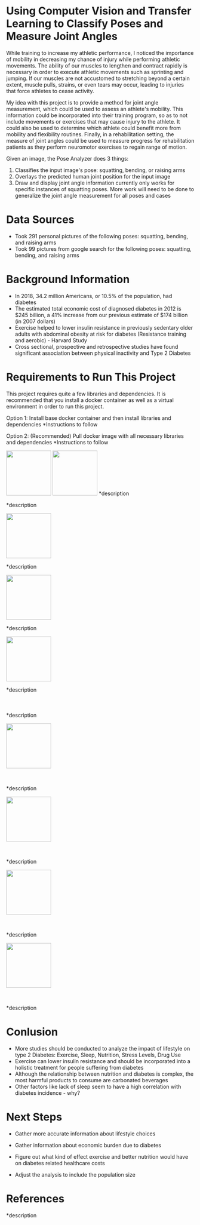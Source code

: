 # Using Computer Vision and Transfer Learning to Classify Poses and Measure Joint Angles
While training to increase my athletic performance, I noticed the importance of mobility in decreasing my chance of injury  while performing athletic movements. The ability of our muscles to lengthen and contract rapidly is necessary in order to execute athletic movements such as sprinting and jumping. If our muscles are not accustomed to stretching beyond a certain extent, muscle pulls, strains, or even tears may occur, leading to injuries that force athletes to cease activity. 

My idea with this project is to provide a method for joint angle measurement, which could be used to assess an athlete's mobility. This information could be incorporated into their training program, so as to not include movements or exercises that may cause injury to the athlete. It could also be used to determine which athlete could benefit more from mobility and flexibility routines. Finally, in a rehabilitation setting, the measure of joint angles could be used to measure progress for rehabilitation patients as they perform neuromotor exercises to regain range of motion.

Given an image, the Pose Analyzer does 3 things:
1. Classifies the input image's pose: squatting, bending, or raising arms
2. Overlays the predicted human joint position for the input image
3. Draw and display joint angle information currently only works for specific instances of squatting poses. More work will need to be done to generalize the joint angle measurement for all poses and cases

# Data Sources

* Took 291 personal pictures of the following poses: squatting, bending, and raising arms
* Took 99 pictures from google search for the following poses: squatting, bending, and raising arms

# Background Information

* In 2018, 34.2 million Americans, or 10.5% of the population, had diabetes
* The estimated total economic cost of diagnosed diabetes in 2012 is $245 billion, a 41% increase from our previous estimate of $174 billion (in 2007 dollars)
* Exercise helped to lower insulin resistance in previously sedentary older adults with abdominal obesity at risk for diabetes (Resistance training and aerobic) - Harvard Study
* Cross sectional, prospective and retrospective studies have found significant association between physical inactivity and Type 2 Diabetes

# Requirements to Run This Project

This project requires quite a few libraries and dependencies. It is recommended that you install a docker container as well as a virtual environment in order to run this project.

Option 1: Install base docker container and then install libraries and dependencies
*Instructions to follow

Option 2: (Recommended) Pull docker image with all necessary libraries and dependencies
*Instructions to follow

<img src="https://github.com/moonbeam5115/JointAngleMeasurement/blob/master/img/pred_result_arm_raise_001.jpg" width="120">
<img src="https://github.com/moonbeam5115/JointAngleMeasurement/blob/master/img/pred_result_arm_raise_002.jpg" width="120">
*description


  
*description   

<img src="https://github.com/moonbeam5115/JointAngleMeasurement/blob/master/img/pred_result_arm_raise_003.jpg" width="120">

*description 

<img src="https://github.com/moonbeam5115/JointAngleMeasurement/blob/master/img/pred_result_bending_001.jpg" width="120">

*description

<img src="https://github.com/moonbeam5115/JointAngleMeasurement/blob/master/img/pred_result_bending_002.jpg" width="120">

*description
&nbsp;  
&nbsp;  
&nbsp;  
&nbsp;  
*description

<img src="https://github.com/moonbeam5115/JointAngleMeasurement/blob/master/img/pred_result_jointAngle_001.jpg" width="120">

&nbsp;
&nbsp;

*description

<img src="https://github.com/moonbeam5115/JointAngleMeasurement/blob/master/img/pred_result_squat_001.jpg" width="120">

&nbsp;
&nbsp;
 
*description

<img src="https://github.com/moonbeam5115/JointAngleMeasurement/blob/master/img/pred_result_squat_001.jpg" width="120">

&nbsp;
&nbsp;

*description

<img src="https://github.com/moonbeam5115/JointAngleMeasurement/blob/master/img/pred_result_squat_001.jpg" width="120">

&nbsp;
&nbsp;

*description

# Conlusion

* More studies should be conducted to analyze the impact of lifestyle on type 2 Diabetes: Exercise, Sleep, Nutrition, Stress Levels, Drug Use
* Exercise can lower insulin resistance and should be incorporated into a holistic treatment for people suffering from diabetes
* Although the relationship between nutrition and diabetes is complex, the most harmful products to consume are carbonated beverages
* Other factors like lack of sleep seem to have a high correlation with diabetes incidence - why?

# Next Steps
* Gather more accurate information about lifestyle choices

* Gather information about economic burden due to diabetes

* Figure out what kind of effect exercise and better nutrition would have on diabetes related healthcare costs

* Adjust the analysis to include the population size

# References
*description
